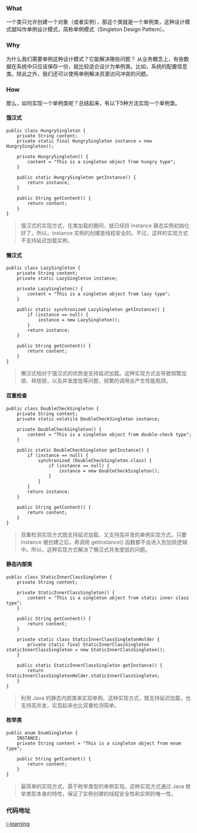 ### What
一个类只允许创建一个对象（或者实例），那这个类就是一个单例类，这种设计模式就叫作单例设计模式，简称单例模式（Singleton Design Pattern）。

### Why
为什么我们需要单例这种设计模式？它能解决哪些问题？
从业务概念上，有些数据在系统中只应该保存一份，就比较适合设计为单例类。比如，系统的配置信息类。除此之外，我们还可以使用单例解决资源访问冲突的问题。

### How
那么，如何实现一个单例类呢？总结起来，有以下5种方法实现一个单例类。
#### 饿汉式
```
public class HungrySingleton {
    private String content;
    private static final HungrySingleton instance = new HungrySingleton();

    private HungrySingleton() {
        content = "This is a singleton object from hungry type";
    }

    public static HungrySingleton getInstance() {
        return instance;
    }

    public String getContent() {
        return content;
    }
}
```
>饿汉式的实现方式，在类加载的期间，就已经将 instance 静态实例初始化好了，所以，instance 实例的创建是线程安全的。不过，这样的实现方式不支持延迟加载实例。

#### 懒汉式
```
public class LazySingleton {
    private String content;
    private static LazySingleton instance;

    private LazySingleton() {
        content = "This is a singleton object from lazy type";
    }

    public static synchronized LazySingleton getInstance() {
        if (instance == null) {
            instance = new LazySingleton();
        }
        return instance;
    }

    public String getContent() {
        return content;
    }
}
```
>懒汉式相对于饿汉式的优势是支持延迟加载。这种实现方式会导致频繁加锁、释放锁，以及并发度低等问题，频繁的调用会产生性能瓶颈。

#### 双重检查
```
public class DoubleCheckSingleton {
    private String content;
    private static volatile DoubleCheckSingleton instance;

    private DoubleCheckSingleton() {
        content = "This is a singleton object from double-check type";
    }

    public static DoubleCheckSingleton getInstance() {
        if (instance == null) {
            synchronized (DoubleCheckSingleton.class) {
                if (instance == null) {
                    instance = new DoubleCheckSingleton();
                }
            }
        }
        return instance;
    }

    public String getContent() {
        return content;
    }
}
```
>双重检测实现方式既支持延迟加载、又支持高并发的单例实现方式。只要 instance 被创建之后，再调用 getInstance() 函数都不会进入到加锁逻辑中。所以，这种实现方式解决了懒汉式并发度低的问题。

#### 静态内部类
```
public class StaticInnerClassSingleton {
    private String content;

    private StaticInnerClassSingleton() {
        content = "This is a singleton object from static inner class type";
    }

    public String getContent() {
        return content;
    }

    private static class StaticInnerClassSingletonHolder {
        private static final StaticInnerClassSingleton staticInnerClassSingleton = new StaticInnerClassSingleton();
    }

    public static StaticInnerClassSingleton getInstance() {
        return StaticInnerClassSingletonHolder.staticInnerClassSingleton;
    }
}
```
>利用 Java 的静态内部类来实现单例。这种实现方式，既支持延迟加载，也支持高并发，实现起来也比双重检测简单。

#### 枚举类
```
public enum EnumSingleton {
    INSTANCE;
    private String content = "This is a singleton object from enum type";

    public String getContent() {
        return content;
    }
}
```
>最简单的实现方式，基于枚举类型的单例实现。这种实现方式通过 Java 枚举类型本身的特性，保证了实例创建的线程安全性和实例的唯一性。

### 代码地址
[i-learning](https://github.com/FudanYuan2019/i-learning/tree/master/i-design-pattern/src/main/java/singleton)